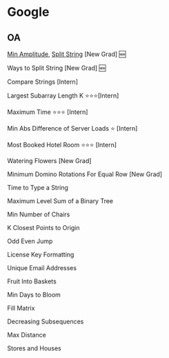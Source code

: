 # Google

## OA

[Min Amplitude](./Interview/Min_Amplitude.py), [Split String](./Interview/Split_String.py) [New Grad] 🆕

Ways to Split String [New Grad] 🆕

Compare Strings [Intern]

Largest Subarray Length K ⭐⭐⭐[Intern]

Maximum Time ⭐⭐⭐ [Intern]

Min Abs Difference of Server Loads ⭐ [Intern]

Most Booked Hotel Room ⭐⭐⭐ [Intern]

Watering Flowers [New Grad]

Minimum Domino Rotations For Equal Row [New Grad]

Time to Type a String

Maximum Level Sum of a Binary Tree

Min Number of Chairs

K Closest Points to Origin

Odd Even Jump

License Key Formatting

Unique Email Addresses

Fruit Into Baskets

Min Days to Bloom

Fill Matrix

Decreasing Subsequences

Max Distance

Stores and Houses

